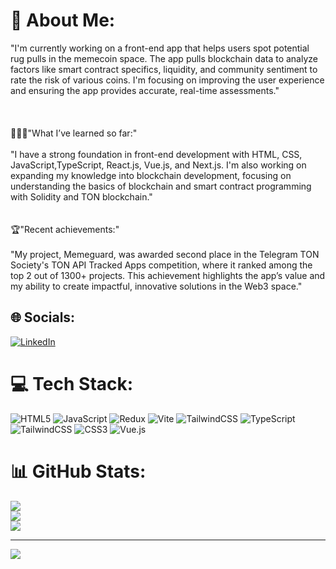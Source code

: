 # 💫 About Me:
"I'm currently working on a front-end app that helps users spot potential rug pulls in the memecoin space. The app pulls blockchain data to analyze factors like smart contract specifics, liquidity, and community sentiment to rate the risk of various coins. I'm focusing on improving the user experience and ensuring the app provides accurate, real-time assessments."<br><br><br><br>👨🏻‍🎓"What I’ve learned so far:"<br><br>"I have a strong foundation in front-end development with HTML, CSS, JavaScript,TypeScript,  React.js, Vue.js, and Next.js. I'm also working on expanding my knowledge into blockchain development, focusing on understanding the basics of blockchain and smart contract programming with Solidity and TON blockchain."<br><br><br>🏆"Recent achievements:"<br><br>"My project, Memeguard, was awarded second place in the Telegram TON Society's TON API Tracked Apps competition, where it ranked among the top 2 out of 1300+ projects. This achievement highlights the app’s value and my ability to create impactful, innovative solutions in the Web3 space."


## 🌐 Socials:
[![LinkedIn](https://img.shields.io/badge/LinkedIn-%230077B5.svg?logo=linkedin&logoColor=white)](https://linkedin.com/in/https://www.linkedin.com/in/omid-fh-a113072aa/) 

# 💻 Tech Stack:
![HTML5](https://img.shields.io/badge/html5-%23E34F26.svg?style=for-the-badge&logo=html5&logoColor=white) ![JavaScript](https://img.shields.io/badge/javascript-%23323330.svg?style=for-the-badge&logo=javascript&logoColor=%23F7DF1E) ![Redux](https://img.shields.io/badge/redux-%23593d88.svg?style=for-the-badge&logo=redux&logoColor=white) ![Vite](https://img.shields.io/badge/vite-%23646CFF.svg?style=for-the-badge&logo=vite&logoColor=white) ![TailwindCSS](https://img.shields.io/badge/tailwindcss-%2338B2AC.svg?style=for-the-badge&logo=tailwind-css&logoColor=white) ![TypeScript](https://img.shields.io/badge/typescript-%23007ACC.svg?style=for-the-badge&logo=typescript&logoColor=white) ![TailwindCSS](https://img.shields.io/badge/tailwindcss-%2338B2AC.svg?style=for-the-badge&logo=tailwind-css&logoColor=white) ![CSS3](https://img.shields.io/badge/css3-%231572B6.svg?style=for-the-badge&logo=css3&logoColor=white) ![Vue.js](https://img.shields.io/badge/vue.js-%2335495e.svg?style=for-the-badge&logo=vuedotjs&logoColor=%234FC08D)
# 📊 GitHub Stats:
![](https://github-readme-stats.vercel.app/api?username=omidfh&theme=dark&hide_border=false&include_all_commits=false&count_private=false)<br/>
![](https://github-readme-streak-stats.herokuapp.com/?user=omidfh&theme=dark&hide_border=false)<br/>
![](https://github-readme-stats.vercel.app/api/top-langs/?username=omidfh&theme=dark&hide_border=false&include_all_commits=false&count_private=false&layout=compact)

---
[![](https://visitcount.itsvg.in/api?id=omidfh&icon=0&color=0)](https://visitcount.itsvg.in)

<!-- Proudly created with GPRM ( https://gprm.itsvg.in ) -->
